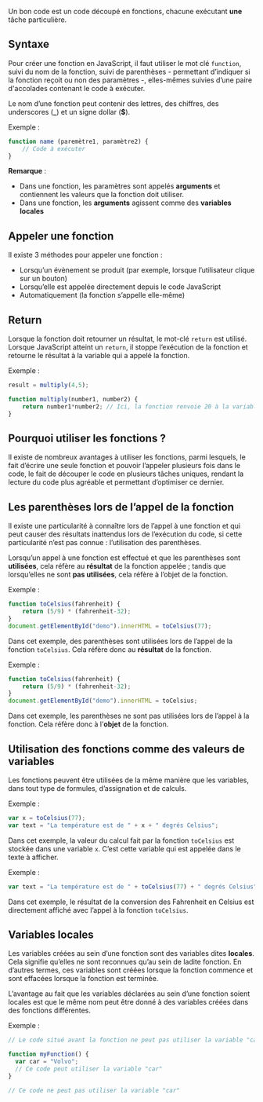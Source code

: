 Un bon code est un code découpé en fonctions, chacune exécutant **une** tâche particulière.

## Syntaxe

Pour créer une fonction en JavaScript, il faut utiliser le mot clé ```function```, suivi du nom de la fonction, suivi de parenthèses - permettant d’indiquer si la fonction reçoit ou non des paramètres -, elles-mêmes suivies d’une paire d'accolades contenant le code à exécuter. 

Le nom d’une fonction peut contenir des lettres, des chiffres, des underscores (**_**) et un signe dollar (**$**).

Exemple :

```js
function name (paremètre1, paramètre2) {
    // Code à exécuter
}
```

__Remarque__ :

- Dans une fonction, les paramètres sont appelés **arguments** et contiennent les valeurs que la fonction doit utiliser.
- Dans une fonction, les **arguments** agissent comme des **variables locales**

## Appeler une fonction

Il existe 3 méthodes pour appeler une fonction :

- Lorsqu’un évènement se produit (par exemple, lorsque l’utilisateur clique sur un bouton)
- Lorsqu’elle est appelée directement depuis le code JavaScript
- Automatiquement (la fonction s’appelle elle-même)

## Return

Lorsque la fonction doit retourner un résultat, le mot-clé ```return``` est utilisé. Lorsque JavaScript atteint un ```return```, il stoppe l’exécution de la fonction et retourne le résultat à la variable qui a appelé la fonction.

Exemple : 

```js
result = multiply(4,5);

function multiply(number1, number2) {
	return number1*number2; // Ici, la fonction renvoie 20 à la variable result
}
```

## Pourquoi utiliser les fonctions ?

Il existe de nombreux avantages à utiliser les fonctions, parmi lesquels, le fait d’écrire une seule fonction et pouvoir l’appeler plusieurs fois dans le code, le fait de découper le code en plusieurs tâches uniques, rendant la lecture du code plus agréable et permettant d’optimiser ce dernier. 

## Les parenthèses lors de l’appel de la fonction

Il existe une particularité à connaître lors de l’appel à une fonction et qui peut causer des résultats inattendus lors de l’exécution du code, si cette particularité n’est pas connue : l’utilisation des parenthèses. 

Lorsqu’un appel à une fonction est effectué et que les parenthèses sont **utilisées**, cela réfère au **résultat** de la fonction appelée ; tandis que lorsqu’elles ne sont **pas utilisées**, cela réfère à l’objet de la fonction.

Exemple :

```js
function toCelsius(fahrenheit) {
    return (5/9) * (fahrenheit-32);
}
document.getElementById("demo").innerHTML = toCelsius(77);
```

Dans cet exemple, des parenthèses sont utilisées lors de l’appel de la fonction ```toCelsius```. Cela réfère donc au **résultat** de la fonction.

Exemple :

```js
function toCelsius(fahrenheit) {
    return (5/9) * (fahrenheit-32);
}
document.getElementById("demo").innerHTML = toCelsius;
```

Dans cet exemple, les parenthèses ne sont pas utilisées lors de l’appel à la fonction. Cela réfère donc à l’**objet** de la fonction.

## Utilisation des fonctions comme des valeurs de variables

Les fonctions peuvent être utilisées de la même manière que les variables, dans tout type de formules, d’assignation et de calculs.

Exemple :

```js
var x = toCelsius(77);
var text = "La température est de " + x + " degrés Celsius";
```

Dans cet exemple, la valeur du calcul fait par la fonction ```toCelsius``` est stockée dans une variable ```x```. C’est cette variable qui est appelée dans le texte à afficher. 

Exemple :

```js
var text = "La température est de " + toCelsius(77) + " degrés Celsius";
```

Dans cet exemple, le résultat de la conversion des Fahrenheit en Celsius est directement affiché avec l’appel à la fonction ```toCelsius```.

## Variables locales

Les variables créées au sein d’une fonction sont des variables dites **locales**. Cela signifie qu’elles ne sont reconnues qu’au sein de ladite fonction. En d’autres termes, ces variables sont créées lorsque la fonction commence et sont effacées lorsque la fonction est terminée. 

L’avantage au fait que les variables déclarées au sein d’une fonction soient locales est que le même nom peut être donné à des variables créées dans des fonctions différentes.

Exemple :

```js
// Le code situé avant la fonction ne peut pas utiliser la variable "car"

function myFunction() {
  var car = "Volvo";
  // Ce code peut utiliser la variable "car"
}

// Ce code ne peut pas utiliser la variable "car"
```
